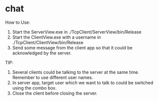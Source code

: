 chat
====
How to Use:
1. Start the ServerView.exe in ./TcpClient/ServerView/bin/Release
2. Start the ClientView.exe with a username in ./TcpClient/ClientView/bin/Release
3. Send some message from the client app so that it could be acknowledged by the server.

TIP:
1. Several clients could be talking to the server at the same time. 
   Remember to use different user names.
2. In server app, target user which we want to talk to could be switched using the combo box.
3. Close the client before closing the server.